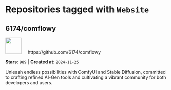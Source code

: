 # Repositories tagged with `Website`


## 6174/comflowy


<a href='https://github.com/6174/comflowy'>
<img src="https://avatars.githubusercontent.com/u/3872872?v=4" width="50" height="50"></a> &nbsp; &nbsp; https://github.com/6174/comflowy

**Stars**: `989` | **Created at**: `2024-11-25`


Unleash endless possibilities with ComfyUI and Stable Diffusion, committed to crafting refined AI-Gen tools and cultivating a vibrant community for both developers and users. 

